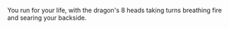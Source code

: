 You run for your life, with the dragon's 8 heads taking turns breathing fire and searing your backside.